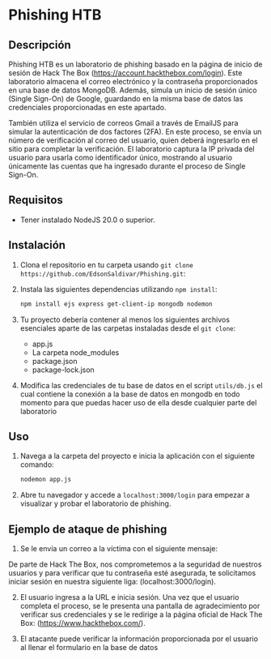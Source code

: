 # Phishing HTB

## Descripción
Phishing HTB es un laboratorio de phishing basado en la página de inicio de sesión de Hack The Box (https://account.hackthebox.com/login). Este laboratorio almacena el correo electrónico y la contraseña proporcionados en una base de datos MongoDB. Además, simula un inicio de sesión único (Single Sign-On) de Google, guardando en la misma base de datos las credenciales proporcionadas en este apartado.

También utiliza el servicio de correos Gmail a través de EmailJS para simular la autenticación de dos factores (2FA). En este proceso, se envía un número de verificación al correo del usuario, quien deberá ingresarlo en el sitio para completar la verificación. El laboratorio captura la IP privada del usuario para usarla como identificador único, mostrando al usuario únicamente las cuentas que ha ingresado durante el proceso de Single Sign-On.

## Requisitos
- Tener instalado NodeJS 20.0 o superior.

## Instalación
1. Clona el repositorio en tu carpeta usando `git clone https://github.com/EdsonSaldivar/Phishing.git`:

2. Instala las siguientes dependencias utilizando `npm install`:
   ```bash
   npm install ejs express get-client-ip mongodb nodemon

3. Tu proyecto debería contener al menos los siguientes archivos esenciales aparte de las carpetas instaladas desde el `git clone`:
      - app.js
      - La carpeta node_modules
      - package.json
      - package-lock.json

4. Modifica las credenciales de tu base de datos en el script `utils/db.js` el cual contiene la conexión a la base de datos en mongodb en todo momento para que puedas hacer uso de ella desde cualquier parte del laboratorio

## Uso
1. Navega a la carpeta del proyecto e inicia la aplicación con el siguiente comando:
   ```bash
   nodemon app.js

2. Abre tu navegador y accede a `localhost:3000/login` para empezar a visualizar y probar el laboratorio de phishing.

## Ejemplo de ataque de phishing
1. Se le envía un correo a la víctima con el siguiente mensaje:

De parte de Hack The Box, nos comprometemos a la seguridad de nuestros usuarios y para verificar que tu contraseña esté asegurada, te solicitamos iniciar sesión en nuestra siguiente liga: (localhost:3000/login).

2. El usuario ingresa a la URL e inicia sesión. Una vez que el usuario completa el proceso, se le presenta una pantalla de agradecimiento por verificar sus credenciales y se le redirige a la página oficial de Hack The Box: (https://www.hackthebox.com/).

3. El atacante puede verificar la información proporcionada por el usuario al llenar el formulario en la base de datos
